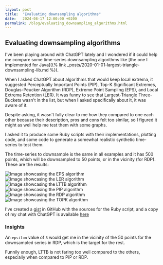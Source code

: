 ```yaml
---
layout: post
title:  "Evaluating downsampling algorithms"
date:   2024-08-17 12:00:00 +0200
permalink: /blog/evaluating_downsampling_algorithms.html
---
```


## Evaluating downsampling algorithms

I've been playing around with ChatGPT lately and I wondered if it could help me compare some time-series downsampling algorithms like [the one I implemented for Java]({% link _posts/2020-01-01-largest-triangle-downsampling-lib.md %}).

When I asked ChatGPT about algorithms that would keep local extrema, it suggested Perceptually Important Points (PIP), Top-K Significant Extremes, Douglas-Peucker Algorithm (RDP), Extreme Point Sampling (EPS), and Local Extrema Retention (LER). It was funny to see that Largest-Triangle Three-Buckets wasn't in the list, but when I asked specifically about it, it was aware of it.

Despite asking, it wasn't fully clear to me how they compared to one each other because their description, pros and cons felt too similar, so I figured it might as well help me test them with some graphs.

I asked it to produce some Ruby scripts with their implementations, plotting code, and some code to generate a somewhat realistic synthetic time-series to test them.

The time-series to downsample is the same in all examples and it has 500 points, which will be downsampled to 50 points, or in the vicinity (for RDP). These are the results:

![Image showcasing the EPS algorithm](/images/downsampling/eps.png)
![Image showcasing the LER algorithm](/images/downsampling/ler.png)
![Image showcasing the LTTB algorithm](/images/downsampling/lttb.png)
![Image showcasing the PIP algorithm](/images/downsampling/pip.png)
![Image showcasing the RDP algorithm](/images/downsampling/rdp_epsilon_3.png)
![Image showcasing the TOPK algorithm](/images/downsampling/topk.png)

I've created a [gist](https://gist.github.com/ggalmazor/758bba14035f323267d0c3b6970ff552) in GitHub with the sources for the Ruby script, and a copy of my chat with ChatGPT is available [here](https://chatgpt.com/share/795b3e53-4d6a-48d8-8dbe-473e112d50a3)

### Insights

An `epsilon` value of `3` would get me in the vicinity of the 50 points for the downsampled series in RDP, which is the target for the rest.

Funnily enough, LTTB is not faring too well compared to the others, especially when compared to PIP or RDP.